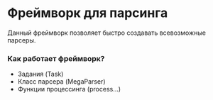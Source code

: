 # Фреймворк для парсинга #

Данный фреймворк позволяет быстро создавать всевозможные парсеры.

### Как работает фреймворк? ###

* Задания (Task)
* Класс парсера (MegaParser)
* Функции процессинга (process...)


